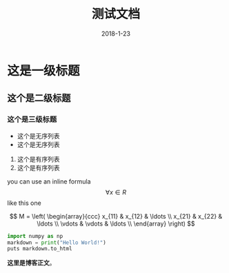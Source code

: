 ﻿---
layout: post
title: 测试文档
date: 2018-1-23
categories: blog
tags: [测试1,测试2]
description: 文章金句。
---
<script type="text/javascript" async src="https://cdn.mathjax.org/mathjax/latest/MathJax.js?config=TeX-MML-AM_CHTML">
</script>
# 这是一级标题
## 这个是二级标题
### 这个是三级标题
- 这个是无序列表
- 这个是无序列表
1. 这个是有序列表
2. 这个是有序列表


you can use an inline formula $$\forall x \in R$$ like this one


$$
M = \left( \begin{array}{ccc}
x_{11} & x_{12} & \ldots \\
x_{21} & x_{22} & \ldots \\
\vdots & \vdots & \ldots \\
\end{array} \right)
$$


```python
import numpy as np
markdown = print("Hello World!")
puts markdown.to_html
```

**这里是博客正文**。












